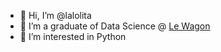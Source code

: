 - 👋 Hi, I’m @lalolita
- 🌱 I’m a graduate of Data Science @ [Le Wagon](https://www.lewagon.com)
- 👀 I’m interested in Python

